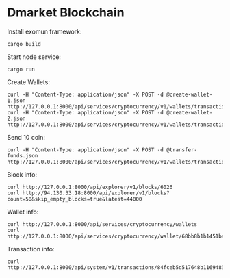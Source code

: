 # Dmarket Blockchain

Install exomun framework:
```
cargo build
```

Start node service:
```
cargo run
```


Create Wallets:
```
curl -H "Content-Type: application/json" -X POST -d @create-wallet-1.json http://127.0.0.1:8000/api/services/cryptocurrency/v1/wallets/transaction
curl -H "Content-Type: application/json" -X POST -d @create-wallet-2.json http://127.0.0.1:8000/api/services/cryptocurrency/v1/wallets/transaction
```

Send 10 coin:
```
curl -H "Content-Type: application/json" -X POST -d @transfer-funds.json http://127.0.0.1:8000/api/services/cryptocurrency/v1/wallets/transaction
```

Block info:
```
curl http://127.0.0.1:8000/api/explorer/v1/blocks/6026
curl http://94.130.33.18:8000/api/explorer/v1/blocks?count=50&skip_empty_blocks=true&latest=44000  
```

Wallet info:
```
curl http://127.0.0.1:8000/api/services/cryptocurrency/wallets
curl http://127.0.0.1:8000/api/services/cryptocurrency/wallet/68bb8b1b1451be91e53dc304b42e516ae04d3c2b8cb7c046fca8240beb7f598b
```

Transaction info: 
```
curl http://127.0.0.1:8000/api/system/v1/transactions/84fceb5d517648b1169483bbfb75ea09ffdfd9fafc4ff710804cf51a24821572
```